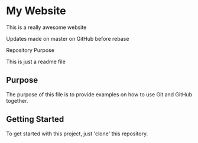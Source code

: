 # My Website

This is a really awesome website

Updates made on master on GitHub before rebase

  Repository Purpose
  
This is just a readme file  

## Purpose

The purpose of this file is to provide examples
on how to use Git and GitHub together.

## Getting Started

To get started with this project, just 'clone' this repository.
